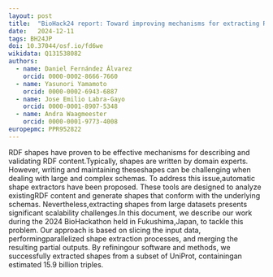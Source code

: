 ```yaml
---
layout: post
title:  "BioHack24 report: Toward improving mechanisms for extracting RDF shapes from large inputs"
date:   2024-12-11
tags: BH24JP
doi: 10.37044/osf.io/fd6we
wikidata: Q131538082
authors:
  - name: Daniel Fernández Álvarez
    orcid: 0000-0002-8666-7660
  - name: Yasunori Yamamoto
    orcid: 0000-0002-6943-6887
  - name: Jose Emilio Labra-Gayo
    orcid: 0000-0001-8907-5348
  - name: Andra Waagmeester
    orcid: 0000-0001-9773-4008
europepmc: PPR952822
---
```


RDF shapes have proven to be effective mechanisms for describing and validating RDF content.Typically, shapes are written by domain experts. However, writing and maintaining theseshapes can be challenging when dealing with large and complex schemas. To address this issue,automatic shape extractors have been proposed. These tools are designed to analyze existingRDF content and generate shapes that conform with the underlying schemas. Nevertheless,extracting shapes from large datasets presents significant scalability challenges.In this document, we describe our work during the 2024 BioHackathon held in Fukushima,Japan, to tackle this problem. Our approach is based on slicing the input data, performingparallelized shape extraction processes, and merging the resulting partial outputs. By refiningour software and methods, we successfully extracted shapes from a subset of UniProt, containingan estimated 15.9 billion triples.

